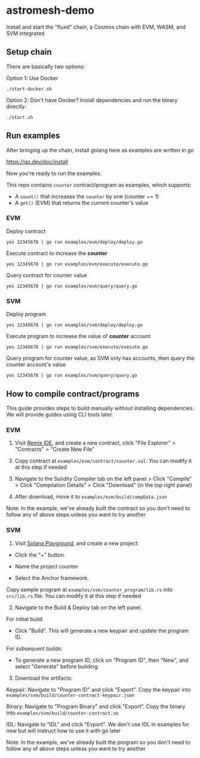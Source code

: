 # astromesh-demo

Install and start the "fluxd" chain, a Cosmos chain with EVM, WASM, and SVM integrated

## Setup chain

There are basically two options:

Option 1: Use Docker

```
./start-docker.sh
```

Option 2: Don't have Docker? Install dependencies and run the binary directly:

```
./start.sh
```

## Run examples

After bringing up the chain, install golang here as examples are written in go

https://go.dev/doc/install

Now you're ready to run the examples.

This repo contains `counter` contract/program as examples, which supports:
- A `count()` that increases the `counter` by one (counter += 1)
- A `get()` (EVM) that returns the current counter's value

### EVM

Deploy contract

```
yes 12345678 | go run examples/evm/deploy/deploy.go
```

Execute contract to increase the **counter**

```
yes 12345678 | go run examples/evm/execute/execute.go
```

Query contract for counter value

```
yes 12345678 | go run examples/evm/query/query.go
```

### SVM

Deploy program

```
yes 12345678 | go run examples/svm/deploy/deploy.go 
```

Execute program to increase the value of **counter** account

```
yes 12345678 | go run examples/svm/execute/execute.go
```

Query program for counter value, as SVM only has accounts, then query the counter account's value

```
yes 12345678 | go run examples/svm/query/query.go
```

## How to compile contract/programs

This guide provides steps to build manually without installing dependencies. We will provide guides using CLI tools later.

### EVM

1. Visit [Remix IDE](https://remix.ethereum.org/), and create a new contract, click "File Explorer" > "Contracts" > "Create New File"

2. Copy contract at `examples/evm/contract/counter.sol`. You can modify it at this step if needed

3. Navigate to the Solidity Compiler tab on the left panel > Click "Compile" > Click "Compilation Details" > Click "Download" (in the top right panel)

4. After download, move it to `examples/evm/build/compData.json`

Note: In the example, we've already built the contract so you don't need to follow any of above steps unless you want to try another

### SVM

1. Visit [Solana Playground](https://beta.solpg.io/), and create a new project:

- Click the "+" button.

- Name the project counter

- Select the Anchor framework.

Copy sample program at `examples/svm/counter_program/lib.rs` into `src/lib.rs` file. You can modify it at this step if needed

2. Navigate to the Build & Deploy tab on the left panel.

For initial build:

- Click "Build". This will generate a new keypair and update the program ID.

For subsequent builds:

- To generate a new program ID, click on "Program ID", then "New", and select "Generate" before building.

3. Download the artifacts:

Keypair: Navigate to "Program ID" and click "Export". Copy the keypair into `examples/svm/build/counter-contract-keypair.json`

Binary: Navigate to "Program Binary" and click "Export". Copy the binary into `examples/svm/build/counter-contract.so`

IDL: Navigate to "IDL" and click "Export". We don't use IDL in examples for now but will instruct how to use it with go later

Note: In the example, we've already built the program so you don't need to follow any of above steps unless you want to try another
